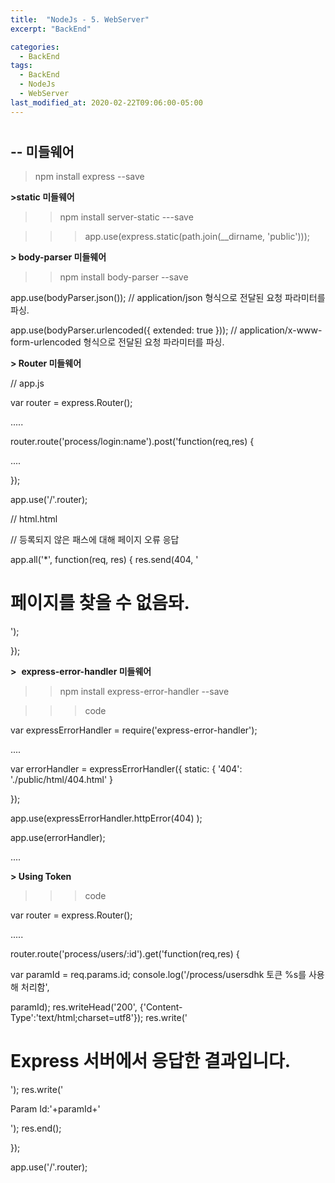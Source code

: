 ```yaml
---
title:  "NodeJs - 5. WebServer"
excerpt: "BackEnd"

categories:
  - BackEnd
tags:
  - BackEnd
  - NodeJs
  - WebServer
last_modified_at: 2020-02-22T09:06:00-05:00
---
```

# 

## -- 미들웨어

> npm install express --save

**>static 미들웨어**

>> npm install server-static ---save

>>>app.use(express.static(path.join(__dirname, 'public')));

**> body-parser 미들웨어**

>> npm install body-parser --save

>>>
app.use(bodyParser.json()); // application/json 형식으로 전달된 요청 파라미터를 파싱.

app.use(bodyParser.urlencoded({ extended: true })); // application/x-www-form-urlencoded 형식으로 전달된 요청 파라미터를 파싱.

**> Router 미들웨어**

// app.js

var router = express.Router();

.....

router.route('process/login:name').post('function(req,res) {

....

});

app.use('/'.router);

// html.html

<form method="post" action="/process/login/boy">

// 등록되지 않은 패스에 대해 페이지 오류 응답

app.all('*', function(req, res) { res.send(404, '<h1> 페이지를 찾을 수 없음돠. </h1>');

});

**>**  **express-error-handler 미들웨어**

>> npm install express-error-handler --save

>>> code

var expressErrorHandler = require('express-error-handler');

....

var errorHandler = expressErrorHandler({ static: { '404': './public/html/404.html' }

});

app.use(expressErrorHandler.httpError(404) );

app.use(errorHandler);

....

**> Using Token**

>>> code

var router = express.Router();

.....

router.route('process/users/:id').get('function(req,res) {

var paramId = req.params.id; console.log('/process/usersdhk 토큰 %s를 사용해 처리함', 

paramId); res.writeHead('200', {'Content-Type':'text/html;charset=utf8'}); res.write('<h1> Express 서버에서 응답한 결과입니다.</h1>'); res.write('<div><p>Param Id:'+paramId+'</p>

</div>'); res.end();

});

app.use('/'.router);